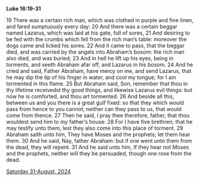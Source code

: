 **Luke 16:19-31**

19 There was a certain rich man, which was clothed in purple and fine linen, and fared sumptuously every day: 20 And there was a certain beggar named Lazarus, which was laid at his gate, full of sores, 21 And desiring to be fed with the crumbs which fell from the rich man’s table: moreover the dogs came and licked his sores. 22 And it came to pass, that the beggar died, and was carried by the angels into Abraham’s bosom: the rich man also died, and was buried; 23 And in hell he lift up his eyes, being in torments, and seeth Abraham afar off, and Lazarus in his bosom. 24 And he cried and said, Father Abraham, have mercy on me, and send Lazarus, that he may dip the tip of his finger in water, and cool my tongue; for I am tormented in this flame. 25 But Abraham said, Son, remember that thou in thy lifetime receivedst thy good things, and likewise Lazarus evil things: but now he is comforted, and thou art tormented. 26 And beside all this, between us and you there is a great gulf fixed: so that they which would pass from hence to you cannot; neither can they pass to us, that would come from thence. 27 Then he said, I pray thee therefore, father, that thou wouldest send him to my father’s house: 28 For I have five brethren; that he may testify unto them, lest they also come into this place of torment. 29 Abraham saith unto him, They have Moses and the prophets; let them hear them. 30 And he said, Nay, father Abraham: but if one went unto them from the dead, they will repent. 31 And he said unto him, If they hear not Moses and the prophets, neither will they be persuaded, though one rose from the dead. 

[Saturday 31-August, 2024](https://getbible.net/kjv/Luke/16/19-31)
